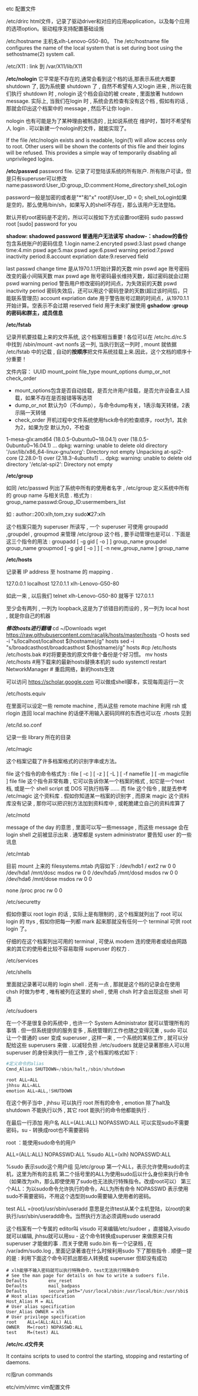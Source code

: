 etc 配置文件


/etc/drirc
html文件，记录了驱动driver和对应的应用application，以及每个应用的选项option。驱动程序支持配置基础设施

/etc/hostname
主机名xlh-Lenovo-G50-80。 
The /etc/hostname file configures the name of the local system that is set during boot using the sethostname(2) system call.

/etc/X11 : link  到 /var/X11/lib/X11 


**/etc/nologin**
它平常是不存在的,通常会看到这个档的话,那表示系统大概要 shutdown 了, 因为系统要 shutdown  了 ,  自然不希望有人又login  进来 ,  所以在我们执行 shutdown  时 , nologin  这个档会自动的被 create ,  里面放著 hutdown message. 实际上, 当我们在login  时 ,  系统会去检查有没有这个档 ,  假如有的话 ,  那就会印出这个档案中的 message , 然后不让你 login . 

nologin  也有可能是为了某种理由被制造的 ,  比如说系统在 维护时，暂时不希望有人 login .  可以新建一个nologin的文件，就能实现了。

If the file /etc/nologin exists and is readable, login(1) will allow access only to root.  Other users will be shown the contents of this file and their logins will be refused.  This provides a simple way of temporarily disabling all unprivileged logins.

**/etc/passwd**
password file. 记录了可登陆该系统的所有账户. 所有账户可读，但是只有superuser可以修改
name:password:User_ID:group_ID:comment:Home_directory:shell_toLogin

password一般是加密的或者是"*"和"x"
root的User_ID = 0;
shell_toLogin如果是空的，那么使用/bin/sh，如果写入的shell不存在，那么该用户无法登陆。

默认开机root密码是不定的，所以可以按如下方式设置root密码
sudo passwd root 
[sudo] password for you

**shadow:  shadowed password  普通用户无法读写**
**shadow-：shadow的备份**
包含系统账户的密码信息
1.login name:2.encryted pswd:3.last pswd change time:4.min pswd age:5.max pswd age:6.pswd warning period:7.pswd inactivity period:8.account expriation date:9.reserved field

last passwd change time 是从1970.1.1开始计算的天数
min pswd age 账号密码改变的最小间隔天数
max pswd age 账号密码最长维持天数，超过密码就会过期
pswd warning period 警告用户修改密码的时间点，为失效前的天数
pswd inactivity period 密码失效后，还可以用这个密码登录的天数(超过该时间后，只能联系管理员)
account expriation date 用于警告账号过期的时间点，从1970.1.1开始计算。空表示不会过期
reserved field 用于未来扩展使用
**gshadow :group的密码和群主，成员信息**


**/etc/fstab**

记录开机要挂载上来的文件系统,  这个档案相当重要 !  各位可以在 /etc/rc.d/rc.S  中找到 /sbin/mount -avt nonfs 这一列, 当执行到这一列时 , mount  就依据 /etc/fstab  中的记载 ,  自动的**按顺序**把文件系统挂载上来.因此，这个文档的顺序十分重要！

文件内容：
UUID mount_point file_type  mount_options dump_or_not  check_order

* mount_options包含是否自动挂载，是否允许用户挂载，是否允许设备主人挂载，如果不存在是否报错等等选项
* dump_or_not 默认为0（不dump），与命令dump有关，1表示每天转储，2表示隔一天转储
* check_order 开机过程中文件系统使用fsck命令的检查顺序，root为1，其余为2，如果为空 默认为0，不检查 

1-mesa-glx:amd64 (18.0.5-0ubuntu0~18.04.1) over (18.0.5-0ubuntu0~16.04.1) ...
dpkg: warning: unable to delete old directory '/usr/lib/x86_64-linux-gnu/xorg': Directory not empty
Unpacking at-spi2-core (2.28.0-1) over (2.18.3-4ubuntu1) ...
dpkg: warning: unable to delete old directory '/etc/at-spi2': Directory not empty


**/etc/group** 

如同 /etc/passwd  列出了系统中所有的使用者名字 , /etc/group 定义系统中所有的 group name  与相关讯息 . 格式为 : group_name:passwd:Group_ID:usermembers_list 

如 : author::200:xlh,tom,zxy 
     sudo:x:27:xlh

这个档案只能为 superuser  所读写 ,  一个 superuser  可使用 groupadd ,groupdel , groupmod  来管理 /etc/group  这个档 , 要手动管理也是可以 .  下面是这三个指令的用法 : 
groupadd [ -g gid [ -o ] ] group_name 
groupdel group_name 
groupmod [ -g gid [ -o ] ] [ -n new_group_name ] group_name 



**/etc/hosts**

记录著 IP address  至 hostname  的 mapping . 

127.0.0.1       localhost
127.0.1.1       xlh-Lenovo-G50-80

如此一来 ,  以后我们 telnet xlh-Lenovo-G50-80  就等于 127.0.1.1

至少会有两列 ,  一列为 loopback,这是为了侦错目的而设的 ,  另一列为 local host ,  就是你自己的机器

***修改hosts进行翻墙***
cd ~/Downloads
wget https://raw.githubusercontent.com/racaljk/hosts/master/hosts -O hosts
sed -i "s/localhost/localhost $(hostname)/g" hosts
sed -i "s/broadcasthost/broadcasthost $(hostname)/g" hosts
#cp /etc/hosts /etc/hosts.bak #对将要更改的原文件做个备份是个好习惯。
mv hosts /etc/hosts #用下载来的最新hosts替换本机的
sudo systemctl restart NetworkManager # 重启网络，新的hosts生效

可以访问 https://scholar.google.com
可以做成shell脚本，实现每周运行一次


/etc/hosts.equiv 

在里面可以设定一些 remote machine ,  而从这些 remote machine  利用 rsh  或 rlogin  连回 local machine  的话便不用输入密码同样的东西也可以在 .rhosts  见到



/etc/ld.so.conf 

记录一些 library  所在的目录



/etc/magic 

这个档案记载了许多档案格式的识别字串或方法。

file  这个指令的命令格式为 : 
file [ -c ] [ -z ] [ -L ] [ -f namefile ] [ -m magicfile ] file 
file  这个指令非常有趣 ,  它可以告诉你某一个档案的格式 ,  如它是一个text  档,  或是一个 shell script  或 DOS  可执行档等 ......  而 file 这个指令 ,  就是去参考 /etc/magic  这个资料库 .  假如你知道某一档案的识别字 ,  而原来 magic  这个资料库没有记录 ,  那你可以把识别方法加到资料库中 ,  或乾脆建立自己的资料库算了 



/etc/motd

message of the day 的意思 ,  里面可以写一些message , 而这些 message 会在 login shell  之前被显示出来 . 通常都是 system administrator  要告知 user  的一些讯息 



/etc/mtab 

目前 mount  上来的 filesystems.mtab 内容如下 : 
/dev/hdb1 / ext2 rw 0 0 
/dev/hda1 /mnt/dosc msdos rw 0 0 
/dev/hda5 /mnt/dosd msdos rw 0 0 
/dev/hda6 /mnt/dose msdos rw 0 0 

none /proc proc rw 0 0 



/etc/securetty 

 假如你要以 root login  的话 ,  实际上是有限制的 ,  这个档案就列出了 root  可以 login  的 ttys ,  假如你把每一列都 mark  起来那就没有任何一个 terminal  可供 root login  了。

仔细的在这个档案列出可用的 terminal ,  可使从 modem  连的使用者或经由网路来的其它的使用者比较不容易取得 superuser  的权力 . 



/etc/services 

/etc/shells

里面就记录著可以用的 login shell .  还有一点 ,  那就是这个档的记录会在使用 chsh  时做为参考 ,  唯有被列在这里的 shell ,  使用 chsh  时才会出现这些 shell  可选 



/etc/sudoers 

在一个不是很复杂的系统中 ,  也许一个 System Administrator  就可以管理所有的事情 .  但一但系统提供的服务变多 ,  系统管理的工作也随之变得沉重 , sudo  可以让一个普通的 user  变成 superuser , 这样一来 ,  一个系统的某些工作 , 就可以分配给这些 superusers 来做  .  以减轻负担 ./etc/sudoers  就是记录著那些人可以用 superuser 的身份来执行一些工作 ,  这个档案的格式如下 :


```python
#定义命令的alias
Cmnd_Alias SHUTDOWN=/sbin/halt,/sbin/shutdown 

root ALL=ALL 
jhhsu ALL=ALL 
emotion ALL=ALL,!SHUTDOWN 
```


在这个例子当中 , jhhsu  可以执行 root  所有的命令 , emotion  除了halt及 shutdown  不能执行以外 ,  其它 root  能执行的命令他都能执行 . 

在最后一行添加 用户名 ALL=(ALL:ALL) NOPASSWD:ALL 
可以实现sudo不需要密码，su - 转换成root也不需要密码

root ：能使用sudo命令的用户

ALL=(ALL:ALL) NOPASSWD:ALL
%sudo   ALL=(xlh) NOPASSWD:ALL

%sudo 表示sudo这个用户组 见/etc/group
第一个ALL，表示允许使用sudo的主机，这里为所有的主机
第二个括号里的ALL为使用sudo后以什么身份来执行命令（如果改为xlh，那么即使使用了sudo也无法执行特殊指令。改成root可以）
第三个ALL：为以sudo命令允许执行的命令，ALL为所有命令
NOPASSWD 表示使用sudo不需要密码，不用这个选型则sudo需要输入使用者的密码。

test ALL =(root)/usr/sbin/useradd
意思是允许test从某个主机登陆，以root的来执行/usr/sbin/useradd命令。当然执行方法必须调用sudo useradd



这个档案有一个专属的 editor叫 visudo 可来编辑/etc/sudoer ，直接输入visudo就可以编辑, jhhsu就可以用su - 这个命令转换成superuser 来做原来只有superuser 才能做的事 .  而关于使用 sudo.bin 有一个记录档 ,  在 /var/adm/sudo.log ,  里面记录著谁在什么时候利用sudo  下了那些指令 .  顺便一提的是 :  利用下面这个命令可抓出那些人转换成 superuser  但却没有成功


```
# xlh能够不输入密码就可以执行特殊命令，test无法执行特殊命令
# See the man page for details on how to write a sudoers file.
Defaults        env_reset
Defaults        mail_badpass
Defaults        secure_path="/usr/local/sbin:/usr/local/bin:/usr/sbi$
# Host alias specification
Host_Alias M = ALL
# User alias specification
User_Alias OWNER = xlh
# User privilege specification
root    ALL=(ALL:ALL) ALL
OWNER   M=(root) NOPASSWD:ALL
test    M=(test) ALL
```

**/etc/rc.d文件夹**

It contains scripts to used to control the starting, stopping and restarting of daemons.

rc指run commands


etc/vim/vimrc
vim配置文件
